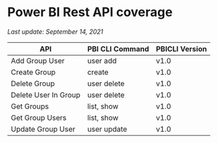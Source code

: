 # Power BI Rest API coverage

_Last update: September 14, 2021_

| API                  | PBI CLI Command | PBICLI Version |
| -------------------- | --------------- | -------------- |
| Add Group User       | user add        | v1.0           |
| Create Group         | create          | v1.0           |
| Delete Group         | user delete     | v1.0           |
| Delete User In Group | user delete     | v1.0           |
| Get Groups           | list, show      | v1.0           |
| Get Group Users      | list, show      | v1.0           |
| Update Group User    | user update     | v1.0           |
